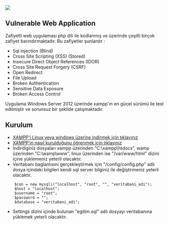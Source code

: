![](https://raw.githubusercontent.com/sibertime/sibertime-vulnerable-web-application/master/img/readme/logo.png)

## Vulnerable Web Application

Zafiyetli web uygulaması php dili ile kodlanmış ve üzerinde çeşitli birçok zafiyet barındırmaktadır. Bu zafiyetler şunlardır :

  - Sql injection (Blind)
  - Cross Site Scripting (XSS) (Stored)
  - Insecure Direct Object References (IDOR)
  - Cross Site Request Forgery (CSRF)
  - Open Redirect
  - File Upload
  - Broken Authentication
  - Sensitive Data Exposure
  - Broken Access Control
  
  Uygulama Windows Server 2012 üzerinde xampp'ın en gücel sürümü ile test edilmiştir ve sorunsuz bir şekilde çalışmaktadır.
  
## Kurulum

- [XAMPP'i Linux veya windows üzerine indirmek için tıklayınız](https://www.apachefriends.org/tr/download.html "to install xampp") 
- [XAMPP'in nasıl kurulduğunu öğrenmek için tıklayınız](https://www.wikihow.com/Install-XAMPP-for-Windows "How to Install XAMPP") 
- İndirdiginiz dosyaları xampp üzerinden "C:\xampp\htdocs", wamp üzerinden "C:\wamp\www", linux üzerinden ise "/var/www/html" dizini içine yüklemeniz yeterli olacaktır.
- Veritabanı baglantısını gerçekleştirmek için "/config/config.php" adlı dosya içindeki bilgileri kendi sql server bilginiz ile değiştirmeniz yeterli olacaktır.
```config.php
    $con = new mysqli("localhost", "root", "", "veritabani_adi");
    $host = "localhost";
    $username = "root";
    $password = "";
    $database = "veritabani_adi";
```
- Settings dizini içinde bulunan "egitim.sql" adlı dosyayı veritabanına yüklemek yeterli olacaktır.
